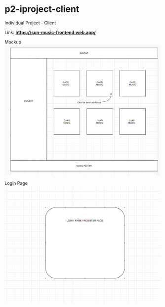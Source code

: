 # p2-iproject-client
Individual Project - Client

Link: **https://sun-music-frontend.web.app/**

Mockup 
![](mockup/home.PNG)

Login Page
![](mockup/login-register.PNG)
